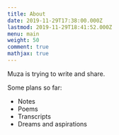 ```yaml
---
title: About
date: 2019-11-29T17:38:00.000Z
lastmod: 2019-11-29T18:41:52.000Z
menu: main
weight: 50
comment: true
mathjax: true
---
```

Muza is trying to write and share.

Some plans so far: 

* Notes
* Poems
* Transcripts
* Dreams and aspirations
